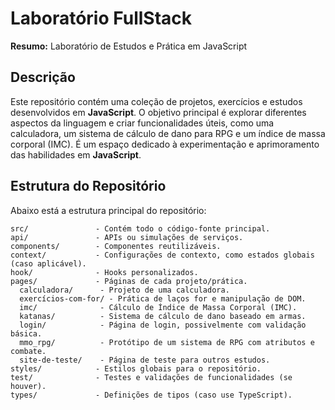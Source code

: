 # Laboratório FullStack

**Resumo:** Laboratório de Estudos e Prática em JavaScript

## Descrição

Este repositório contém uma coleção de projetos, exercícios e estudos desenvolvidos em **JavaScript**. O objetivo principal é explorar diferentes aspectos da linguagem e criar funcionalidades úteis, como uma calculadora, um sistema de cálculo de dano para RPG e um índice de massa corporal (IMC). É um espaço dedicado à experimentação e aprimoramento das habilidades em **JavaScript**.

## Estrutura do Repositório

Abaixo está a estrutura principal do repositório:

```plaintext
src/               - Contém todo o código-fonte principal.
api/               - APIs ou simulações de serviços.
components/        - Componentes reutilizáveis.
context/           - Configurações de contexto, como estados globais (caso aplicável).
hook/              - Hooks personalizados.
pages/             - Páginas de cada projeto/prática.
  calculadora/      - Projeto de uma calculadora.
  exercícios-com-for/ - Prática de laços for e manipulação de DOM.
  imc/              - Cálculo de Índice de Massa Corporal (IMC).
  katanas/          - Sistema de cálculo de dano baseado em armas.
  login/            - Página de login, possivelmente com validação básica.
  mmo_rpg/          - Protótipo de um sistema de RPG com atributos e combate.
  site-de-teste/    - Página de teste para outros estudos.
styles/            - Estilos globais para o repositório.
test/              - Testes e validações de funcionalidades (se houver).
types/             - Definições de tipos (caso use TypeScript).
